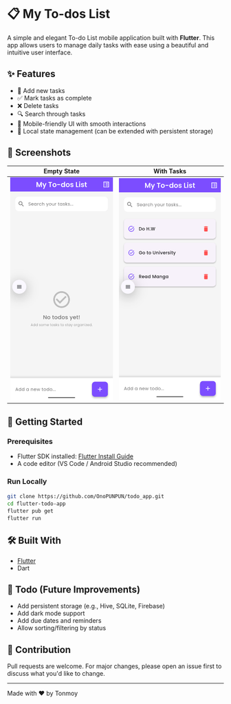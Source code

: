 # 📋 My To-dos List

A simple and elegant To-do List mobile application built with **Flutter**. This app allows users to manage daily tasks with ease using a beautiful and intuitive user interface.

## ✨ Features

* 📌 Add new tasks
* ✅ Mark tasks as complete
* ❌ Delete tasks
* 🔍 Search through tasks
* 📱 Mobile-friendly UI with smooth interactions
* 📎 Local state management (can be extended with persistent storage)

## 📸 Screenshots

| Empty State                                                 | With Tasks                                                 |
|-------------------------------------------------------------|------------------------------------------------------------|
| ![Empty State](screenshots/Screenshot_20250506_142715.png)  | ![With Tasks](screenshots/Screenshot_20250506_142823.png)  |


## 🚀 Getting Started

### Prerequisites

* Flutter SDK installed: [Flutter Install Guide](https://flutter.dev/docs/get-started/install)
* A code editor (VS Code / Android Studio recommended)

### Run Locally

```bash
git clone https://github.com/OnoPUNPUN/todo_app.git
cd flutter-todo-app
flutter pub get
flutter run
```

## 🛠 Built With

* [Flutter](https://flutter.dev/)
* Dart

## 📌 Todo (Future Improvements)

* Add persistent storage (e.g., Hive, SQLite, Firebase)
* Add dark mode support
* Add due dates and reminders
* Allow sorting/filtering by status

## 🙌 Contribution

Pull requests are welcome. For major changes, please open an issue first to discuss what you'd like to change.

---

Made with ❤️ by Tonmoy
